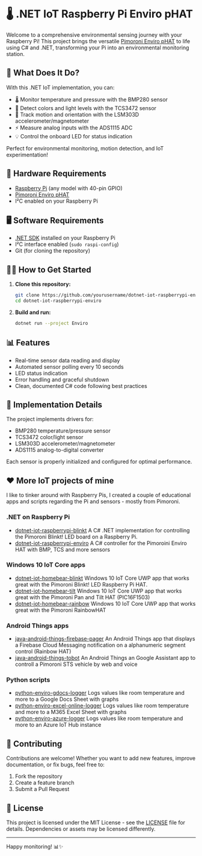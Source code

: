 # 🌡️ .NET IoT Raspberry Pi Enviro pHAT

Welcome to a comprehensive environmental sensing journey with your Raspberry Pi! This project brings the versatile [Pimoroni Enviro pHAT](https://shop.pimoroni.com/products/enviro-phat) to life using C# and .NET, transforming your Pi into an environmental monitoring station.

## 🚀 What Does It Do?

With this .NET IoT implementation, you can:

- 🌡️ Monitor temperature and pressure with the BMP280 sensor
- 🎨 Detect colors and light levels with the TCS3472 sensor
- 🧭 Track motion and orientation with the LSM303D accelerometer/magnetometer
- ⚡ Measure analog inputs with the ADS1115 ADC
- 💡 Control the onboard LED for status indication

Perfect for environmental monitoring, motion detection, and IoT experimentation!

## 🔌 Hardware Requirements

- [Raspberry Pi](https://www.raspberrypi.org/) (any model with 40-pin GPIO)
- [Pimoroni Enviro pHAT](https://shop.pimoroni.com/products/enviro-phat)
- I²C enabled on your Raspberry Pi

## 🖥️ Software Requirements

- [.NET SDK](https://learn.microsoft.com/en-us/dotnet/iot/deployment) installed on your Raspberry Pi
- I²C interface enabled (`sudo raspi-config`)
- Git (for cloning the repository)

## 🏃‍♂️ How to Get Started

1. **Clone this repository:**
   ```bash
   git clone https://github.com/yourusername/dotnet-iot-raspberrypi-enviro.git
   cd dotnet-iot-raspberrypi-enviro
   ```

2. **Build and run:**
   ```bash
   dotnet run --project Enviro
   ```

## 📊 Features

- Real-time sensor data reading and display
- Automated sensor polling every 10 seconds
- LED status indication
- Error handling and graceful shutdown
- Clean, documented C# code following best practices

## 🔧 Implementation Details

The project implements drivers for:
- BMP280 temperature/pressure sensor
- TCS3472 color/light sensor
- LSM303D accelerometer/magnetometer
- ADS1115 analog-to-digital converter

Each sensor is properly initialized and configured for optimal performance.

## ❤️ More IoT projects of mine
I like to tinker around with Raspberry Pis, I created a couple of educational apps and scripts regarding the Pi and sensors - mostly from Pimoroni.

### .NET on Raspberry Pi 
- [dotnet-iot-raspberrypi-blinkt](https://github.com/tscholze/dotnet-iot-raspberrypi-blinkt) A C# .NET implementation for controlling the Pimoroni Blinkt! LED board on a Raspberry Pi.
- [dotnet-iot-raspberrypi-enviro](https://github.com/tscholze/dotnet-iot-raspberrypi-enviro) A C# controller for the Pimoroini Enviro HAT with BMP, TCS and more sensors

### Windows 10 IoT Core apps
- [dotnet-iot-homebear-blinkt](https://github.com/tscholze/dotnet-iot-homebear-blinkt) Windows 10 IoT Core UWP app that works great with the Pimoroni Blinkt! LED Raspberry Pi HAT.
- [dotnet-iot-homebear-tilt](https://github.com/tscholze/dotnet-iot-homebear-tilt) Windows 10 IoT Core UWP app that works great with the Pimoroni Pan and Tilt HAT (PIC16F1503)
- [dotnet-iot-homebear-rainbow](https://github.com/tscholze/dotnet-iot-homebear-rainbow) Windows 10 IoT Core UWP app that works great with the Pimoroni RainbowHAT

### Android Things apps
- [java-android-things-firebase-pager](https://github.com/tscholze/java-android-things-firebase-pager) An Android Things app that displays a Firebase Cloud Messaging notification on a alphanumeric segment control (Rainbow HAT)
- [java-android-things-tobot](https://github.com/tscholze/java-android-things-tobot) An Android Things an Google Assistant app to controll a Pimoroni STS vehicle by web and voice

### Python scripts
- [python-enviro-gdocs-logger](https://github.com/tscholze/python-enviro-gdocs-logger) Logs values like room temperature and more to a Google Docs Sheet with graphs
- [python-enviro-excel-online-logger](https://github.com/tscholze/python-enviro-excel-online-logger) Logs values like room temperature and more to a M365 Excel Sheet with graphs
- [python-enviro-azure-logger](https://github.com/tscholze/python-enviro-azure-logger) Logs values like room temperature and more to an Azure IoT Hub instance

## 🤝 Contributing

Contributions are welcome! Whether you want to add new features, improve documentation, or fix bugs, feel free to:

1. Fork the repository
2. Create a feature branch
3. Submit a Pull Request

## 📄 License

This project is licensed under the MIT License - see the [LICENSE](LICENSE) file for details.
Dependencies or assets may be licensed differently.

---

Happy monitoring! 📊✨